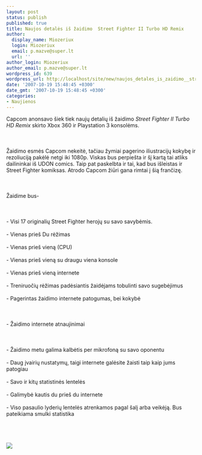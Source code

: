 ```yaml
---
layout: post
status: publish
published: true
title: Naujos detalės iš žaidimo  Street Fighter II Turbo HD Remix
author:
  display_name: Miozeriux
  login: Miozeriux
  email: p.mazve@super.lt
  url: ''
author_login: Miozeriux
author_email: p.mazve@super.lt
wordpress_id: 639
wordpress_url: http://localhost/site/new/naujos_detales_is_zaidimo__street_fighter_ii_turbo_hd_remix/
date: '2007-10-19 15:48:45 +0300'
date_gmt: '2007-10-19 15:48:45 +0300'
categories:
- Naujienos
---
```

<p>Capcom anonsavo šiek tiek naujų detalių iš žaidimo <i>Street Fighter II Turbo HD Remix</i> skirto Xbox 360 ir Playstation 3 konsolėms.<br />
<br><br />
<br>Žaidimo esmės Capcom nekeitė, tačiau žymiai pagerino iliustracijų kokybę ir rezoliuciją pakėlė netgi iki 1080p. Viskas bus perpiešta ir šį kartą tai atliks dailininkai iš UDON comics. Taip pat paskelbta ir tai, kad bus išleistas ir Street Fighter komiksas. Atrodo Capcom žiūri gana rimtai į šią frančizę.<br />
<br><br />
<br>Žaidime bus-<br />
<br><br />
<br>- Visi 17 originalių Street Fighter herojų su savo savybėmis.<br />
<br>- Vienas prieš Du rėžimas<br />
<br>- Vienas prieš vieną (CPU)<br />
<br>- Vienas prieš vieną su draugu viena konsole<br />
<br>- Vienas prieš vieną internete<br />
<br>- Treniruočių rėžimas padėsiantis žaidėjams tobulinti savo sugebėjimus<br />
<br>- Pagerintas žaidimo internete patogumas, bei kokybė<br />
<br><br />
<br>- Žaidimo internete atnaujinimai<br />
<br><br />
<br>- Žaidimo metu galima kalbėtis per mikrofoną su savo oponentu<br />
<br>- Daug įvairių nustatymų, taigi internete galėsite žaisti taip kaip jums patogiau<br />
<br>- Savo ir kitų statistinės lentelės<br />
<br>- Galimybė kautis du prieš du internete<br />
<br>- Viso pasaulio lyderių lentelės atrenkamos pagal šalį arba veikėją. Bus pateikiama smulki statistika<br />
<br><br />
<br><br><img src="http://www.cf-network.com/cfan/IMG/jpg/SFA-6.jpg"><br></p>
